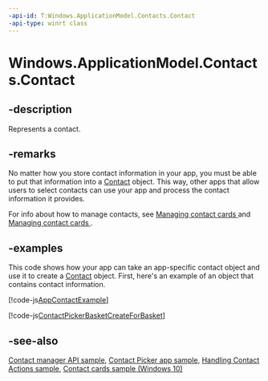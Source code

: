 ```yaml
---
-api-id: T:Windows.ApplicationModel.Contacts.Contact
-api-type: winrt class
---
```


<!-- Class syntax.
public class Contact : Windows.ApplicationModel.Contacts.IContact, Windows.ApplicationModel.Contacts.IContact2, Windows.ApplicationModel.Contacts.IContact3, Windows.ApplicationModel.Contacts.IContactName
-->

# Windows.ApplicationModel.Contacts.Contact

## -description
Represents a contact.

## -remarks
No matter how you store contact information in your app, you must be able to put that information into a [Contact](contact.md) object. This way, other apps that allow users to select contacts can use your app and process the contact information it provides.

For info about how to manage contacts, see [Managing contact cards ](http://msdn.microsoft.com/library/a0667d13-a274-4cb2-982a-5bfabb0488c2) and [Managing contact cards ](http://msdn.microsoft.com/library/364d763b-adf6-410e-a892-ba4af3799b93).

## -examples
This code shows how your app can take an app-specific contact object and use it to create a [Contact](contact.md) object. First, here's an example of an object that contains contact information.



[!code-js[AppContactExample](../windows.applicationmodel.contacts.provider/code/ContactsMain/javascript/js/contactpicker.js#SnippetAppContactExample)]



[!code-js[ContactPickerBasketCreateForBasket](../windows.applicationmodel.contacts.provider/code/ContactsMain/javascript/js/contactpicker.js#SnippetContactPickerBasketCreateForBasket)]

## -see-also
[Contact manager API sample](http://go.microsoft.com/fwlink/p/?LinkID=310079), [Contact Picker app sample](http://go.microsoft.com/fwlink/p/?linkid=231575), [Handling Contact Actions sample](http://go.microsoft.com/fwlink/p/?LinkID=320151), [Contact cards sample (Windows 10)](http://go.microsoft.com/fwlink/p/?LinkId=624040)
